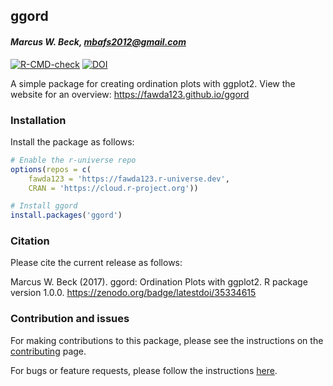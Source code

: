 
## ggord

#### *Marcus W. Beck, <mbafs2012@gmail.com>*

[![R-CMD-check](https://github.com/fawda123/ggord/workflows/R-CMD-check/badge.svg)](https://github.com/fawda123/ggord/actions)
[![DOI](https://zenodo.org/badge/35334615.svg)](https://zenodo.org/badge/latestdoi/35334615)

A simple package for creating ordination plots with ggplot2. View the website for an overview: <https://fawda123.github.io/ggord>

### Installation

Install the package as follows:

``` r
# Enable the r-universe repo
options(repos = c(
    fawda123 = 'https://fawda123.r-universe.dev',
    CRAN = 'https://cloud.r-project.org'))

# Install ggord
install.packages('ggord')
```

### Citation

Please cite the current release as follows:

Marcus W. Beck (2017). ggord: Ordination Plots with ggplot2. R package
version 1.0.0. <https://zenodo.org/badge/latestdoi/35334615>

### Contribution and issues

For making contributions to this package, please see the instructions on
the [contributing](.github/CONTRIBUTING.md) page.

For bugs or feature requests, please follow the instructions
[here](.github/ISSUE_TEMPLATE.md).
